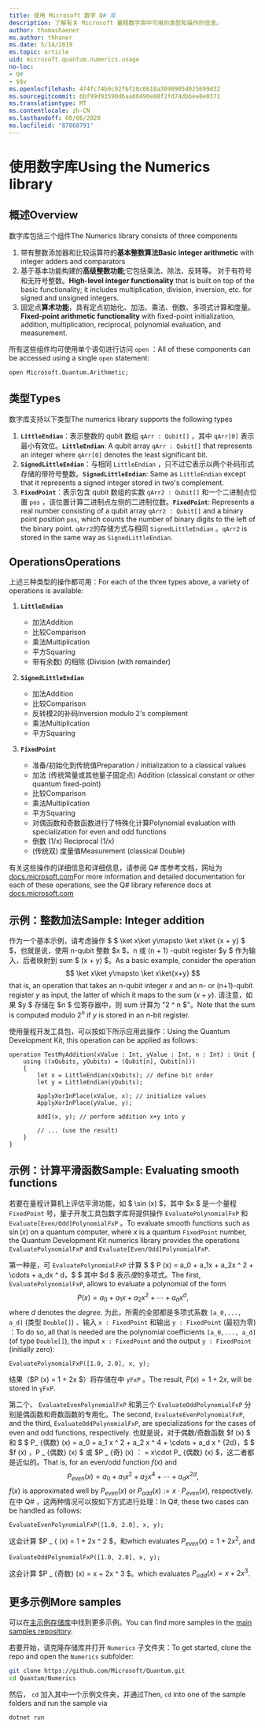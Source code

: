 ```yaml
---
title: 使用 Microsoft 数字 Q# 库
description: 了解有关 Microsoft 量程数字库中可用的类型和操作的信息。
author: thomashaener
ms.author: thhaner
ms.date: 5/14/2019
ms.topic: article
uid: microsoft.quantum.numerics.usage
no-loc:
- Q#
- $$v
ms.openlocfilehash: 474fc74b9c92fbf28c0618a3090905d025699d32
ms.sourcegitcommit: 6bf99d93590d6aa80490e88f2fd74dbbee8e0371
ms.translationtype: MT
ms.contentlocale: zh-CN
ms.lasthandoff: 08/06/2020
ms.locfileid: "87868791"
---
```

# <a name="using-the-numerics-library"></a><span data-ttu-id="418e0-103">使用数字库</span><span class="sxs-lookup"><span data-stu-id="418e0-103">Using the Numerics library</span></span>

## <a name="overview"></a><span data-ttu-id="418e0-104">概述</span><span class="sxs-lookup"><span data-stu-id="418e0-104">Overview</span></span>

<span data-ttu-id="418e0-105">数字库包括三个组件</span><span class="sxs-lookup"><span data-stu-id="418e0-105">The Numerics library consists of three components</span></span>

1. <span data-ttu-id="418e0-106">带有整数添加器和比较运算符的**基本整数算法**</span><span class="sxs-lookup"><span data-stu-id="418e0-106">**Basic integer arithmetic** with integer adders and comparators</span></span>
1. <span data-ttu-id="418e0-107">基于基本功能构建的**高级整数功能**;它包括乘法、除法、反转等。 对于有符号和无符号整数。</span><span class="sxs-lookup"><span data-stu-id="418e0-107">**High-level integer functionality** that is built on top of the basic  functionality; it includes multiplication, division, inversion, etc.  for signed and unsigned integers.</span></span>
1. <span data-ttu-id="418e0-108">固定点**算术功能**，具有定点初始化、加法、乘法、倒数、多项式计算和度量。</span><span class="sxs-lookup"><span data-stu-id="418e0-108">**Fixed-point arithmetic functionality** with fixed-point initialization,  addition, multiplication, reciprocal, polynomial evaluation, and measurement.</span></span>

<span data-ttu-id="418e0-109">所有这些组件均可使用单个语句进行访问 `open` ：</span><span class="sxs-lookup"><span data-stu-id="418e0-109">All of these components can be accessed using a single `open` statement:</span></span>
```qsharp
open Microsoft.Quantum.Arithmetic;
```

## <a name="types"></a><span data-ttu-id="418e0-110">类型</span><span class="sxs-lookup"><span data-stu-id="418e0-110">Types</span></span>

<span data-ttu-id="418e0-111">数字库支持以下类型</span><span class="sxs-lookup"><span data-stu-id="418e0-111">The numerics library supports the following types</span></span>

1. <span data-ttu-id="418e0-112">**`LittleEndian`**：表示整数的 qubit 数组 `qArr : Qubit[]` ，其中 `qArr[0]` 表示最小有效位。</span><span class="sxs-lookup"><span data-stu-id="418e0-112">**`LittleEndian`**: A qubit array `qArr : Qubit[]` that represents an integer where `qArr[0]` denotes the least significant bit.</span></span>
1. <span data-ttu-id="418e0-113">**`SignedLittleEndian`**：与相同 `LittleEndian` ，只不过它表示以两个补码形式存储的带符号整数。</span><span class="sxs-lookup"><span data-stu-id="418e0-113">**`SignedLittleEndian`**: Same as `LittleEndian` except that it represents a signed integer stored in two's complement.</span></span>
1. <span data-ttu-id="418e0-114">**`FixedPoint`**：表示包含 qubit 数组的实数 `qArr2 : Qubit[]` 和一个二进制点位置 `pos` ，该位置计算二进制点左侧的二进制位数。</span><span class="sxs-lookup"><span data-stu-id="418e0-114">**`FixedPoint`**: Represents a real number consisting of a qubit array `qArr2 : Qubit[]` and a binary point position `pos`, which counts the number of binary digits to the left of the binary point.</span></span> <span data-ttu-id="418e0-115">`qArr2`的存储方式与相同 `SignedLittleEndian` 。</span><span class="sxs-lookup"><span data-stu-id="418e0-115">`qArr2` is stored in the same way as `SignedLittleEndian`.</span></span>

## <a name="operations"></a><span data-ttu-id="418e0-116">Operations</span><span class="sxs-lookup"><span data-stu-id="418e0-116">Operations</span></span>

<span data-ttu-id="418e0-117">上述三种类型的操作都可用：</span><span class="sxs-lookup"><span data-stu-id="418e0-117">For each of the three types above, a variety of operations is available:</span></span>

1. **`LittleEndian`**
    - <span data-ttu-id="418e0-118">加法</span><span class="sxs-lookup"><span data-stu-id="418e0-118">Addition</span></span>
    - <span data-ttu-id="418e0-119">比较</span><span class="sxs-lookup"><span data-stu-id="418e0-119">Comparison</span></span>
    - <span data-ttu-id="418e0-120">乘法</span><span class="sxs-lookup"><span data-stu-id="418e0-120">Multiplication</span></span>
    - <span data-ttu-id="418e0-121">平方</span><span class="sxs-lookup"><span data-stu-id="418e0-121">Squaring</span></span>
    - <span data-ttu-id="418e0-122">带有余数) 的相除 (</span><span class="sxs-lookup"><span data-stu-id="418e0-122">Division (with remainder)</span></span>

1. **`SignedLittleEndian`**
    - <span data-ttu-id="418e0-123">加法</span><span class="sxs-lookup"><span data-stu-id="418e0-123">Addition</span></span>
    - <span data-ttu-id="418e0-124">比较</span><span class="sxs-lookup"><span data-stu-id="418e0-124">Comparison</span></span>
    - <span data-ttu-id="418e0-125">反转模2的补码</span><span class="sxs-lookup"><span data-stu-id="418e0-125">Inversion modulo 2's complement</span></span>
    - <span data-ttu-id="418e0-126">乘法</span><span class="sxs-lookup"><span data-stu-id="418e0-126">Multiplication</span></span>
    - <span data-ttu-id="418e0-127">平方</span><span class="sxs-lookup"><span data-stu-id="418e0-127">Squaring</span></span>

1. **`FixedPoint`**
    - <span data-ttu-id="418e0-128">准备/初始化到传统值</span><span class="sxs-lookup"><span data-stu-id="418e0-128">Preparation / initialization to a classical values</span></span>
    - <span data-ttu-id="418e0-129">加法 (传统常量或其他量子固定点) </span><span class="sxs-lookup"><span data-stu-id="418e0-129">Addition (classical constant or other quantum fixed-point)</span></span>
    - <span data-ttu-id="418e0-130">比较</span><span class="sxs-lookup"><span data-stu-id="418e0-130">Comparison</span></span>
    - <span data-ttu-id="418e0-131">乘法</span><span class="sxs-lookup"><span data-stu-id="418e0-131">Multiplication</span></span>
    - <span data-ttu-id="418e0-132">平方</span><span class="sxs-lookup"><span data-stu-id="418e0-132">Squaring</span></span>
    - <span data-ttu-id="418e0-133">对偶函数和奇数函数进行了特殊化计算</span><span class="sxs-lookup"><span data-stu-id="418e0-133">Polynomial evaluation with specialization for even and odd functions</span></span>
    - <span data-ttu-id="418e0-134">倒数 (1/x) </span><span class="sxs-lookup"><span data-stu-id="418e0-134">Reciprocal (1/x)</span></span>
    - <span data-ttu-id="418e0-135"> (传统双) 度量值</span><span class="sxs-lookup"><span data-stu-id="418e0-135">Measurement (classical Double)</span></span>

<span data-ttu-id="418e0-136">有关这些操作的详细信息和详细信息，请参阅 Q# 库参考文档，网址为[docs.microsoft.com](https://docs.microsoft.com/quantum)</span><span class="sxs-lookup"><span data-stu-id="418e0-136">For more information and detailed documentation for each of these operations, see the Q# library reference docs at [docs.microsoft.com](https://docs.microsoft.com/quantum)</span></span>

## <a name="sample-integer-addition"></a><span data-ttu-id="418e0-137">示例：整数加法</span><span class="sxs-lookup"><span data-stu-id="418e0-137">Sample: Integer addition</span></span>

<span data-ttu-id="418e0-138">作为一个基本示例，请考虑操作 $ $ \ket x\ket y\mapsto \ket x\ket {x + y} $ $，也就是说，使用 n-qubit 整数 $x $，n 或 (n + 1) -qubit register $y $ 作为输入，后者映射到 sum $ (x + y) $。</span><span class="sxs-lookup"><span data-stu-id="418e0-138">As a basic example, consider the operation $$ \ket x\ket y\mapsto \ket x\ket{x+y} $$ that is, an operation that takes an n-qubit integer $x$ and an n- or (n+1)-qubit register $y$ as input, the latter of which it maps to the sum $(x+y)$.</span></span> <span data-ttu-id="418e0-139">请注意，如果 $y $ 存储在 $n $ 位寄存器中，则 sum 计算为 "2 ^ n $"。</span><span class="sxs-lookup"><span data-stu-id="418e0-139">Note that the sum is computed modulo $2^n$ if $y$ is stored in an $n$-bit register.</span></span>

<span data-ttu-id="418e0-140">使用量程开发工具包，可以按如下所示应用此操作：</span><span class="sxs-lookup"><span data-stu-id="418e0-140">Using the Quantum Development Kit, this operation can be applied as follows:</span></span>
```qsharp
operation TestMyAddition(xValue : Int, yValue : Int, n : Int) : Unit {
    using ((xQubits, yQubits) = (Qubit[n], Qubit[n]))
    {
        let x = LittleEndian(xQubits); // define bit order
        let y = LittleEndian(yQubits);
        
        ApplyXorInPlace(xValue, x); // initialize values
        ApplyXorInPlace(yValue, y);
        
        AddI(x, y); // perform addition x+y into y
        
        // ... (use the result)
    }
}
```

## <a name="sample-evaluating-smooth-functions"></a><span data-ttu-id="418e0-141">示例：计算平滑函数</span><span class="sxs-lookup"><span data-stu-id="418e0-141">Sample: Evaluating smooth functions</span></span>

<span data-ttu-id="418e0-142">若要在量程计算机上评估平滑功能，如 $ \sin (x) $，其中 $x $ 是一个量程 `FixedPoint` 号，量子开发工具包数字库将提供操作 `EvaluatePolynomialFxP` 和 `Evaluate[Even/Odd]PolynomialFxP` 。</span><span class="sxs-lookup"><span data-stu-id="418e0-142">To evaluate smooth functions such as $\sin(x)$ on a quantum computer, where $x$ is a quantum `FixedPoint` number, the Quantum Development Kit numerics library provides the operations `EvaluatePolynomialFxP` and `Evaluate[Even/Odd]PolynomialFxP`.</span></span>

<span data-ttu-id="418e0-143">第一种是，可 `EvaluatePolynomialFxP` 计算 $ $ P (x) = a_0 + a_1x + a_2x ^ 2 + \cdots + a_dx ^ d，$ $ 其中 $d $ 表示*度*的多项式。</span><span class="sxs-lookup"><span data-stu-id="418e0-143">The first, `EvaluatePolynomialFxP`, allows to evaluate a polynomial of the form $$ P(x) = a_0 + a_1x + a_2x^2 + \cdots + a_dx^d, $$ where $d$ denotes the *degree*.</span></span> <span data-ttu-id="418e0-144">为此，所需的全部都是多项式系数 `[a_0,..., a_d]` (类型 `Double[]`) 、输入 `x : FixedPoint` 和输出 `y : FixedPoint` (最初为零) ：</span><span class="sxs-lookup"><span data-stu-id="418e0-144">To do so, all that is needed are the polynomial coefficients `[a_0,..., a_d]` (of type `Double[]`), the input `x : FixedPoint` and the output `y : FixedPoint` (initially zero):</span></span>
```qsharp
EvaluatePolynomialFxP([1.0, 2.0], x, y);
```
<span data-ttu-id="418e0-145">结果（$P (x) = 1 + 2x $）将存储在中 `yFxP` 。</span><span class="sxs-lookup"><span data-stu-id="418e0-145">The result, $P(x)=1+2x$, will be stored in `yFxP`.</span></span>

<span data-ttu-id="418e0-146">第二个、 `EvaluateEvenPolynomialFxP` 和第三个 `EvaluateOddPolynomialFxP` 分别是偶函数和奇数函数的专用化。</span><span class="sxs-lookup"><span data-stu-id="418e0-146">The second, `EvaluateEvenPolynomialFxP`, and the third, `EvaluateOddPolynomialFxP`, are specializations for the cases of even and odd functions, respectively.</span></span> <span data-ttu-id="418e0-147">也就是说，对于偶数/奇数函数 $f (x) $ 和 $ $ P_ {偶数} (x) = a_0 + a_1 x ^ 2 + a_2 x ^ 4 + \cdots + a_d x ^ {2d}，$ $ $f (x) $，$P _ {偶数} (x) $ 或 $P _ {奇} (x) ： = x\cdot P_ {偶数} (x) $，这二者都是近似的。</span><span class="sxs-lookup"><span data-stu-id="418e0-147">That is, for an even/odd function $f(x)$ and $$ P_{even}(x)=a_0 + a_1 x^2 + a_2 x^4 + \cdots + a_d x^{2d}, $$ $f(x)$ is approximated well by $P_{even}(x)$ or $P_{odd}(x) := x\cdot P_{even}(x)$, respectively.</span></span>
<span data-ttu-id="418e0-148">在中 Q# ，这两种情况可以按如下方式进行处理：</span><span class="sxs-lookup"><span data-stu-id="418e0-148">In Q#, these two cases can be handled as follows:</span></span>
```qsharp
EvaluateEvenPolynomialFxP([1.0, 2.0], x, y);
```
<span data-ttu-id="418e0-149">这会计算 $P _ { (x) = 1 + 2x ^ 2 $，和</span><span class="sxs-lookup"><span data-stu-id="418e0-149">which evaluates $P_{even}(x) = 1 + 2x^2$, and</span></span>
```qsharp
EvaluateOddPolynomialFxP([1.0, 2.0], x, y);
```
<span data-ttu-id="418e0-150">这会计算 $P _ {奇数} (x) = x + 2x ^ 3 $。</span><span class="sxs-lookup"><span data-stu-id="418e0-150">which evaluates $P_{odd}(x) = x + 2x^3$.</span></span>

## <a name="more-samples"></a><span data-ttu-id="418e0-151">更多示例</span><span class="sxs-lookup"><span data-stu-id="418e0-151">More samples</span></span>

<span data-ttu-id="418e0-152">可以在[主示例存储库](https://github.com/Microsoft/Quantum)中找到更多示例。</span><span class="sxs-lookup"><span data-stu-id="418e0-152">You can find more samples in the [main samples repository](https://github.com/Microsoft/Quantum).</span></span>

<span data-ttu-id="418e0-153">若要开始，请克隆存储库并打开 `Numerics` 子文件夹：</span><span class="sxs-lookup"><span data-stu-id="418e0-153">To get started, clone the repo and open the `Numerics` subfolder:</span></span>

```bash
git clone https://github.com/Microsoft/Quantum.git
cd Quantum/Numerics
```

<span data-ttu-id="418e0-154">然后， `cd` 加入其中一个示例文件夹，并通过</span><span class="sxs-lookup"><span data-stu-id="418e0-154">Then, `cd` into one of the sample folders and run the sample via</span></span>

```bash
dotnet run
```

